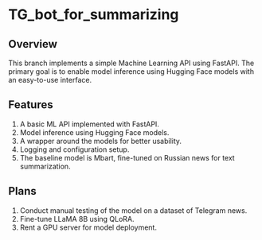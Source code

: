 # TG_bot_for_summarizing

## Overview
This branch implements a simple Machine Learning API using FastAPI. The primary goal is to enable model inference using Hugging Face models with an easy-to-use interface.

## Features
1. A basic ML API implemented with FastAPI.
2. Model inference using Hugging Face models.
3. A wrapper around the models for better usability.
4. Logging and configuration setup.
5. The baseline model is Mbart, fine-tuned on Russian news for text summarization.

## Plans
1. Conduct manual testing of the model on a dataset of Telegram news.
2. Fine-tune LLaMA 8B using QLoRA.
3. Rent a GPU server for model deployment.
